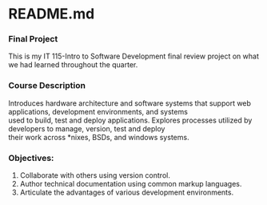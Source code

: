 # README.md

### Final Project
<p> This is my IT 115-Intro to Software Development final review project on what we had learned throughout the quarter. </p>

### Course Description
<p>Introduces hardware architecture and software systems that support web applications, development environments, and systems <br>
   used to build, test and deploy applications. Explores processes utilized by developers to manage, version, test and deploy <br>
   their work across *nixes, BSDs, and windows systems.</p>


### Objectives:
  1.  Collaborate with others using version control.
  2.  Author technical documentation using common markup languages.
  3.  Articulate the advantages of various development environments.
